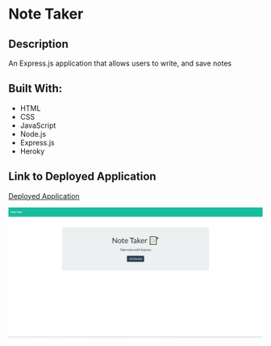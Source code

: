 # Note Taker

## Description
An Express.js application that allows users to write, and save notes

## Built With:
* HTML
* CSS
* JavaScript
* Node.js
* Express.js
* Heroky

## Link to Deployed Application
[Deployed Application](https://i-am-note-taker-hear-me-roar.herokuapp.com/)

![Deployed Application Screenshot](./public/assets/Images/Note_Taker_Heroku.PNG)
